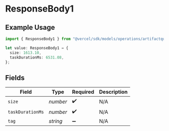 # ResponseBody1

## Example Usage

```typescript
import { ResponseBody1 } from "@vercel/sdk/models/operations/artifactquery.js";

let value: ResponseBody1 = {
  size: 1613.10,
  taskDurationMs: 6531.08,
};
```

## Fields

| Field              | Type               | Required           | Description        |
| ------------------ | ------------------ | ------------------ | ------------------ |
| `size`             | *number*           | :heavy_check_mark: | N/A                |
| `taskDurationMs`   | *number*           | :heavy_check_mark: | N/A                |
| `tag`              | *string*           | :heavy_minus_sign: | N/A                |